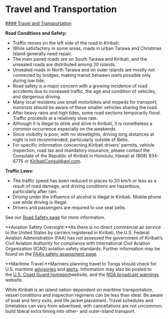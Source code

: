 # Travel and Transportation

[#### Travel and Transportation](javascript:void(0); "Travel and Transportation")

**Road Conditions and Safety:**

* Traffic moves on the left side of the road in Kiribati.
* While satisfactory in some areas, roads in urban Tarawa and Christmas Island generally need repair.
* The main paved roads are on South Tarawa and Kiribati, and the unsealed roads are distributed among 20 islands.
* Unsealed roads in North Tarawa and on outer islands are mostly not connected by bridges, making transit between islets possible only during low tide.
* Road safety is a major concern with a growing incidence of road accidents due to increased traffic, the age and condition of vehicles, and dangerous driving.
* Many local residents use small motorbikes and mopeds for transport; motorists should be aware of these smaller vehicles sharing the road.
* After heavy rains and high tides, some road sections temporarily flood. Traffic proceeds at a relatively slow rate.
* Although it is illegal to drink and drive in Kiribati, it is nonetheless a common occurrence especially on the weekends.
* Since visibility is poor, with no streetlights, driving long distances at night is not recommended, particularly outside of Betio.
* For specific information concerning Kiribati drivers’ permits, vehicle inspection, road tax and mandatory insurance, please contact the Consulate of the Republic of Kiribati in Honolulu, Hawaii at (808) 834-6775 or [KiribatiConsul@aol.com](mailto:KiribatiConsul@aol.com).

**Traffic Laws:**

* The traffic speed has been reduced in places to 20 km/h or less as a result of road damage, and driving conditions are hazardous, particularly after rain.
* Driving under the influence of alcohol is illegal in Kiribati. Mobile phone use while driving is illegal.
* Drivers and passengers are required to use seat belts.

See our [Road Safety page](http://travel.state.gov/content/passports/english/go/safety/road.html) for more information.

**Aviation Safety Oversight:**As there is no direct commercial air service to the United States by carriers registered in Kiribati, the U.S. Federal Aviation Administration (FAA) has not assessed the government of Kiribati’s Civil Aviation Authority for compliance with International Civil Aviation Organization (ICAO) aviation safety standards. Further information may be found on the [FAA’s safety assessment page](http://www.faa.gov/about/initiatives/iasa/).

**Maritime Travel:**Mariners planning travel to Tonga should check for U.S. maritime [advisories](https://www.maritime.dot.gov/msci-advisories) and [alerts](https://www.maritime.dot.gov/msci-alerts). Information may also be posted to the [U.S. Coast Guard homeport](https://homeport.uscg.mil/)website, and the [NGA broadcast warnings](https://msi.nga.mil/NavWarnings) website.

While Kiribati is an island nation dependent on maritime transportation, vessel conditions and inspection regimens can be less than ideal. Be aware of boat and ferry exits, and life jacket placement. Travel schedules and timetables can vary from advertised, with cancellations are not uncommon; build liberal extra timing into other- and outer-island transport.